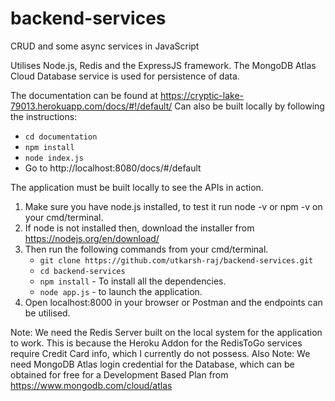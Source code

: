 # backend-services
CRUD and some async services in JavaScript

Utilises Node.js, Redis and the ExpressJS framework. The MongoDB Atlas Cloud Database service is used for persistence of data. 

The documentation can be found at https://cryptic-lake-79013.herokuapp.com/docs/#!/default/
Can also be built locally by following the instructions:
  - ```cd documentation```
  - ```npm install```
  - ```node index.js```
  - Go to http://localhost:8080/docs/#/default

The application must be built locally to see the APIs in action.
1. Make sure you have node.js installed, to test it run node -v or npm -v on your cmd/terminal. 
2. If node is not installed then, download the installer from https://nodejs.org/en/download/ 
3. Then run the following commands from your cmd/terminal. 
	- ```git clone https://github.com/utkarsh-raj/backend-services.git``` 
	- ```cd backend-services``` 
	- ```npm install``` - To install all the dependencies. 
	- ```node app.js``` - to launch the application.
4. Open localhost:8000 in your browser or Postman and the endpoints can be utilised.

Note: We need the Redis Server built on the local system for the application to work. This is because the Heroku Addon for the RedisToGo services require Credit Card info, which I currently do not possess.
Also Note: We need MongoDB Atlas login credential for the Database, which can be obtained for free for a Development Based Plan from https://www.mongodb.com/cloud/atlas
